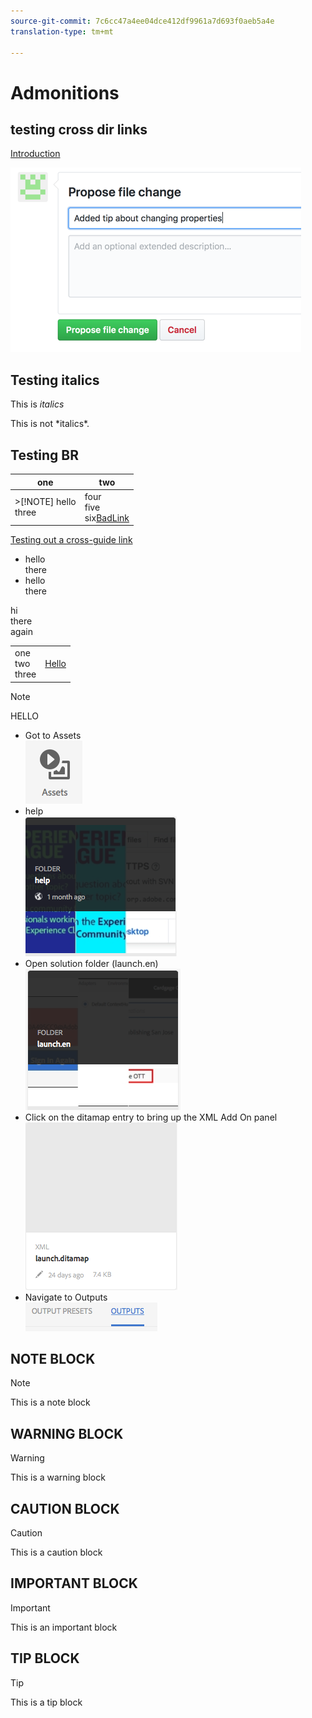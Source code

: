 ```yaml
---
source-git-commit: 7c6cc47a4ee04dce412df9961a7d693f0aeb5a4e
translation-type: tm+mt

---
```

# Admonitions

## testing cross dir links

[Introduction](../contributor/introduction.md)

![Image Two](../contributor/assets/submit-pull-request.png)


## Testing italics

This is *italics*

This is not \*italics\*.


## Testing BR


| one | two |
|---|---|
| >[!NOTE] hello<br>three | four<br>five<br/>six<a href="http://www.aksjfasjkjahdfkjhakjhdfs.com">BadLink</a> |


[Testing out a cross-guide link](../contributor/introduction.md)

* hello<br>there
* hello<br/>there

hi<br>there<br/>again


<table>
<tr>
<td>
one<br>two<br/>three
</td>
<td>
<a href="http://www.alksdjfsdkjf.com">Hello</a>
</td>
</tr>
</table>

>[!NOTE]
>HELLO

* Got to Assets<br/>![](assets/2018-07-24-13-47-56.png)
* help<br/>![](2018-07-24-13-49-21.png)
* Open solution folder (launch.en)<br/>![](2018-07-24-13-51-13.png)
* Click on the ditamap entry to bring up the XML Add On panel<br/>![](2018-07-24-13-52-20.png)
* Navigate to Outputs<br/>![](2018-07-24-13-53-25.png)

## NOTE BLOCK

>[!NOTE]
>This is a note block

## WARNING BLOCK

>[!WARNING]
>This is a warning block

## CAUTION BLOCK

>[!CAUTION]
>This is a caution block

## IMPORTANT BLOCK

>[!IMPORTANT]
>This is an important block

## TIP BLOCK

>[!TIP]
>This is a tip block
